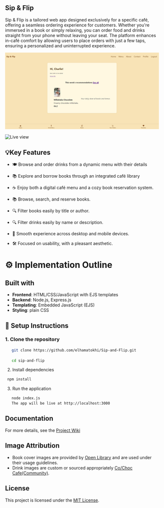 ## Sip & Flip

Sip & Flip is a tailored web app designed exclusively for a specific café, offering a seamless ordering experience for customers. Whether you're immersed in a book or simply relaxing, you can order food and drinks straight from your phone without leaving your seat. The platform enhances in-café comfort by allowing users to place orders with just a few taps, ensuring a personalized and uninterrupted experience.

![screenshot](./Server/public/Images/screenshot.png)

![Live view](https://sipandflip.onrender.com)

## 💡Key Features

- 🍽 Browse and order drinks from a dynamic menu with their details

- 📚 Explore and borrow books through an integrated café library

- ☕ Enjoy both a digital café menu and a cozy book reservation system.

- 📚 Browse, search, and reserve books.

- 🔍 Filter books easily by title or author.

- 🔍 Filter drinks easily by name or description.

- 📱 Smooth experience across desktop and mobile devices.

- 🛠 Focused on usability, with a pleasant aesthetic.

# ⚙️ Implementation Outline

## Built with

- **Frontend**: HTML/CSS/JavaScript with EJS templates
- **Backend**: Node.js, Express.js
- **Templating**: Embedded JavaScript (EJS)
- **Styling**: plain CSS

## 🚀 Setup Instructions

### 1. Clone the repository

```bash
   git clone https://github.com/elhamatokhi/Sip-and-Flip.git

   cd sip-and-flip
```

2. Install dependencies

```bash
 npm install
```

3. Run the application

```bash
   node index.js
   The app will be live at http://localhost:3000
```

## Documentation

For more details, see the [Project Wiki](https://github.com/elhamatokhi/Sip-and-Flip/wiki)

## Image Attribution

- Book cover images are provided by [Open Library](https://openlibrary.org/developers/api) and are used under their usage guidelines.
- Drink images are custom or sourced appropriately [Co/Choc Cafe(Community)](https://www.figma.com/design/8A9mNCcVfKujV0qhss1QL7/Co-Choc-Cafe--Community-?node-id=79-818&p=f&t=YlkMrHr4OTZAOss1-0).

## License

This project is licensed under the [MIT License](https://mit-license.org/).
